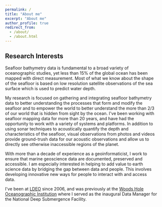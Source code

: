 ```yaml
---
permalink: /
title: "About me"
excerpt: "About me"
author_profile: true
redirect_from: 
  - /about/
  - /about.html
---
```



Research Interests
------
Seafloor bathymetry data is fundamental to a broad variety of oceanographic studies, yet less than 15% of the global ocean has been mapped 
with direct measurement. Most of what we know about the shape of the seafloor is based on low resolution satellite observations of 
the sea surface which is used to predict water depth.

My research is focused on gathering and integrating seafloor bathymetry data to better understanding the processes that form and modify the seafloor 
and to empower the world to better understand the more than 2/3 of our world that is hidden from sight by the ocean. 
I've been working with seafloor mapping data for more than 20 years, and have had the opportunity to work with a variety of systems and platforms.
In addition to using sonar techniques to acoustically quantify the depth and characteristics of the seafloor, visual observations from photos and videos 
provide ground-trush data for our acoustic observations and allow us to directly see otherwise inaccessible regions of the planet.

With more than a decade of experience as a geoinformaticist, I work to ensure that marine geoscience data are documented, preserved and accessible.  I am especially
interested in helping to add value to earth science data by bridging the gap between data and people.  This involves developing 
innovative new ways for people to interact with and access data.

I've been at [LDEO](https://ldeo.columbia.edu) since 2006, and was previously at the 
[Woods Hole Oceanographic Institution](http://www.whoi.edu) where I served as the inaugural Data Manager for
the National Deep Submergence Facility.

